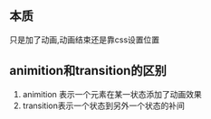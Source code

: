 ## 本质
只是加了动画,动画结束还是靠css设置位置
## animition和transition的区别
1. animition 表示一个元素在某一状态添加了动画效果
1. transition表示一个状态到另外一个状态的补间

